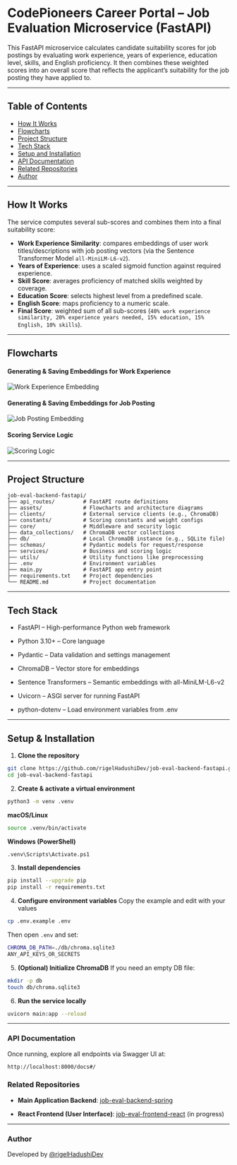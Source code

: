 # CodePioneers Career Portal – Job Evaluation Microservice (FastAPI)

This FastAPI microservice calculates candidate suitability scores for job postings by evaluating work experience, years of experience, education level, skills, and English proficiency. It then combines these weighted scores into an overall score that reflects the applicant’s suitability for the job posting they have applied to.

---

## Table of Contents

- [How It Works](#how-it-works)
- [Flowcharts](#flowcharts)
- [Project Structure](#project-structure)
- [Tech Stack](#tech-stack)
- [Setup and Installation](#setup-and-installation)
- [API Documentation](#api-documentation)
- [Related Repositories](#related-repositories)
- [Author](#author)

---

## How It Works

The service computes several sub-scores and combines them into a final suitability score:

- **Work Experience Similarity**: compares embeddings of user work titles/descriptions with job posting vectors (via the Sentence Transformer Model `all-MiniLM-L6-v2`).
- **Years of Experience**: uses a scaled sigmoid function against required experience.
- **Skill Score**: averages proficiency of matched skills weighted by coverage.
- **Education Score**: selects highest level from a predefined scale.
- **English Score**: maps proficiency to a numeric scale.
- **Final Score**: weighted sum of all sub-scores (`40% work experience similarity, 20% experience years needed, 15% education, 15% English, 10% skills`).

---

## Flowcharts

#### Generating & Saving Embeddings for Work Experience

![Work Experience Embedding](./assets/Generate_and_Store_Work_Experience_Embeddings_Flowchart.png)

#### Generating & Saving Embeddings for Job Posting

![Job Posting Embedding](./assets/Generate_and_store_Job_Posting_Embeddings_Flowchart.png)

#### Scoring Service Logic

![Scoring Logic](./assets/Scoring_Service_Flowchart.png)

---

## Project Structure

```plaintext
job-eval-backend-fastapi/
├── api_routes/         # FastAPI route definitions
├── assets/             # Flowcharts and architecture diagrams
├── clients/            # External service clients (e.g., ChromaDB)
├── constants/          # Scoring constants and weight configs
├── core/               # Middleware and security logic
├── data_collections/   # ChromaDB vector collections
├── db/                 # Local ChromaDB instance (e.g., SQLite file)
├── schemas/            # Pydantic models for request/response
├── services/           # Business and scoring logic
├── utils/              # Utility functions like preprocessing
├── .env                # Environment variables
├── main.py             # FastAPI app entry point
├── requirements.txt    # Project dependencies
└── README.md           # Project documentation
```

---

## Tech Stack

- FastAPI – High-performance Python web framework

- Python 3.10+ – Core language

- Pydantic – Data validation and settings management

- ChromaDB – Vector store for embeddings

- Sentence Transformers – Semantic embeddings with all-MiniLM-L6-v2

- Uvicorn – ASGI server for running FastAPI

- python-dotenv – Load environment variables from .env

---

## Setup & Installation

1. **Clone the repository**

```bash
git clone https://github.com/rigelHadushiDev/job-eval-backend-fastapi.git
cd job-eval-backend-fastapi
```

2. **Create & activate a virtual environment**

```bash
python3 -m venv .venv
```

**macOS/Linux**

```bash
source .venv/bin/activate
```

**Windows (PowerShell)**

```bash
.venv\Scripts\Activate.ps1
```

3. **Install dependencies**

```bash
pip install --upgrade pip
pip install -r requirements.txt
```

4. **Configure environment variables**
   Copy the example and edit with your values

```bash
cp .env.example .env
```

Then open `.env` and set:

```bash
CHROMA_DB_PATH=./db/chroma.sqlite3
ANY_API_KEYS_OR_SECRETS
```

5. **(Optional) Initialize ChromaDB**
   If you need an empty DB file:

```bash
mkdir -p db
touch db/chroma.sqlite3
```

6. **Run the service locally**

```bash
uvicorn main:app --reload
```

---

### API Documentation

Once running, explore all endpoints via Swagger UI at:

```bash
http://localhost:8000/docs#/
```

### Related Repositories

- **Main Application Backend**: [job-eval-backend-spring](https://github.com/rigelHadushiDev/job-eval-backend-spring)

- **React Frontend (User Interface)**: [job-eval-frontend-react](https://github.com/rigelHadushiDev/job-eval-frontend-react) (in progress)

---

### Author

Developed by [@rigelHadushiDev](https://github.com/rigelHadushiDev)
